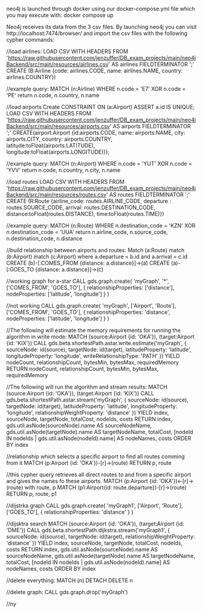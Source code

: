 neo4j is launched through docker using our docker-compose.yml file which you may execute with:
docker compose up

Neo4j receives its data from the 3 csv files. By launching neo4j you can visit 
http://localhost:7474/browser/ and import the csv files with the following cypher commands:


//load airlines:
LOAD CSV WITH HEADERS FROM 'https://raw.githubusercontent.com/jenzuffer/DB_exam_projects/main/neo4jBackend/src/main/resources/airlines.csv' AS airlines FIELDTERMINATOR ';' 
CREATE (B:Airline {code: airlines.CODE, name: airlines.NAME, country: airlines.COUNTRY})


//example query:
MATCH (n:Airline)
WHERE n.code = 'E7' XOR n.code = 'PE'
return n.code, n.country, n.name


//load airports
Create CONSTRAINT ON (a:Airport) ASSERT a.id IS UNIQUE;
LOAD CSV WITH HEADERS FROM 'https://raw.githubusercontent.com/jenzuffer/DB_exam_projects/main/neo4jBackend/src/main/resources/airports.csv' AS airports FIELDTERMINATOR ';'
CREATE(airport:Airport {id:airports.CODE, name: airports.NAME, city: airports.CITY, country: airports.COUNTRY, latitude:toFloat(airports.LATITUDE),
longitude:toFloat(airports.LONGITUDE)});


//example query:
MATCH (n:Airport)
WHERE n.code = 'YUT' XOR n.code = 'YVV'
return n.code, n.country, n.city, n.name


//load routes
LOAD CSV WITH HEADERS FROM 'https://raw.githubusercontent.com/jenzuffer/DB_exam_projects/main/neo4jBackend/src/main/resources/routes.csv' AS routes FIELDTERMINATOR ';' 
CREATE (R:Route {airline_code: routes.AIRLINE_CODE, departure : routes.SOURCE_CODE, arrival: routes.DESTINATION_CODE, distance:toFloat(routes.DISTANCE), 
time:toFloat(routes.TIME)})

//example query:
MATCH (n:Route)
WHERE n.destination_code = 'KZN' XOR n.destination_code = 'UUA'
return n.airline_code, n.source_code, n.destination_code, n.distance























//build relationship between airports and routes:
Match (a:Route)
match (b:Airport)
match (c:Airport)
where a.departure = b.id and a.arrival = c.id
CREATE (b)-[:COMES_FROM {distance: a.distance}]->(a)
CREATE (a)-[:GOES_TO {distance: a.distance}]->(c)


//working graph for a-star
CALL gds.graph.create(
    'myGraph',
    '*',
    ['COMES_FROM', 'GOES_TO'],
    {
        relationshipProperties: ['distance'],
        nodeProperties: ['latitude', 'longitude']
    }
)

//not working
CALL gds.graph.create(
    'myGraph',
    ['Airport', 'Route'],
    ['COMES_FROM', 'GOES_TO'],
    {
        relationshipProperties: 'distance',
        nodeProperties: ['latitude', 'longitude']
    }
)



//The following will estimate the memory requirements for running the algorithm in write mode:
MATCH (source:Airport {id: 'OKA'}), (target:Airport {id: 'KIX'})
CALL gds.beta.shortestPath.astar.write.estimate('myGraph', {
    sourceNode: id(source),
    targetNode: id(target),
    latitudeProperty: 'latitude',
    longitudeProperty: 'longitude',
    writeRelationshipType: 'PATH'
})
YIELD nodeCount, relationshipCount, bytesMin, bytesMax, requiredMemory
RETURN nodeCount, relationshipCount, bytesMin, bytesMax, requiredMemory



//The following will run the algorithm and stream results:
MATCH (source:Airport {id: 'OKA'}), (target:Airport {id: 'KIX'})
CALL gds.beta.shortestPath.astar.stream('myGraph', {
    sourceNode: id(source),
    targetNode: id(target),
    latitudeProperty: 'latitude',
    longitudeProperty: 'longitude',
    relationshipWeightProperty: 'distance'
})
YIELD index, sourceNode, targetNode, totalCost, nodeIds, costs
RETURN
    index,
    gds.util.asNode(sourceNode).name AS sourceNodeName,
    gds.util.asNode(targetNode).name AS targetNodeName,
    totalCost,
    [nodeId IN nodeIds | gds.util.asNode(nodeId).name] AS nodeNames,
    costs
ORDER BY index

//relationship which selects a specific airport to find all routes comming from it
MATCH (p:Airport {id: 'OKA'})-[r]->(route)
RETURN p, route

//this cypher query retrieves all direct routes to and from a specific airport and gives the names fo these airports.
MATCH (p:Airport {id: 'OKA'})<-[r]->(route)
with route, p
MATCH (p1:Airport{id: route.departure})-[r]->(route)
RETURN p, route, p1

//dijstrka graph
CALL gds.graph.create(
    'myGraph1',
    ['Airport', 'Route'],
    ['GOES_TO'],
    {
        relationshipProperties: 'distance'
    }
)


//dijsktra search
MATCH (source:Airport {id: 'OKA'}), (target:Airport {id: 'DME'})
CALL gds.beta.shortestPath.dijkstra.stream('myGraph1', {
    sourceNode: id(source),
    targetNode: id(target),
    relationshipWeightProperty: 'distance'
})
YIELD index, sourceNode, targetNode, totalCost, nodeIds, costs
RETURN
    index,
    gds.util.asNode(sourceNode).name AS sourceNodeName,
    gds.util.asNode(targetNode).name AS targetNodeName,
    totalCost,
    [nodeId IN nodeIds | gds.util.asNode(nodeId).name] AS nodeNames,
    costs
ORDER BY index


//delete everything:
MATCH (n)
DETACH DELETE n

//delete graph:
CALL gds.graph.drop('myGraph')



//ny

